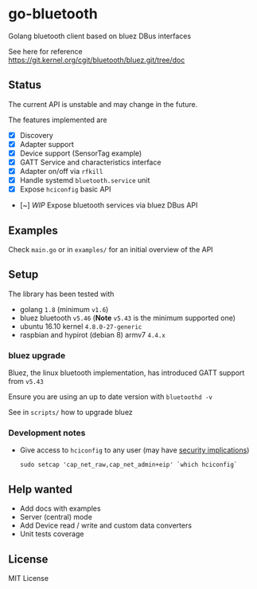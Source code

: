 # go-bluetooth

Golang bluetooth client based on bluez DBus interfaces

See here for reference https://git.kernel.org/cgit/bluetooth/bluez.git/tree/doc

## Status

The current API is unstable and may change in the future.

The features implemented are

- [x] Discovery
- [x] Adapter support
- [x] Device support (SensorTag example)
- [x] GATT Service and characteristics interface
- [x] Adapter on/off via `rfkill`
- [x] Handle systemd `bluetooth.service` unit
- [x] Expose `hciconfig` basic API
- [~] _WIP_ Expose bluetooth services via bluez DBus API

## Examples

Check `main.go` or in `examples/` for an initial overview of the API

## Setup

The library has been tested with

- golang `1.8` (minimum `v1.6`)
- bluez bluetooth `v5.46` (**Note** `v5.43` is the minimum supported one)
- ubuntu 16.10 kernel `4.8.0-27-generic`
- raspbian and hypirot (debian 8) armv7 `4.4.x`  

### bluez upgrade

Bluez, the linux bluetooth implementation, has introduced GATT support from `v5.43`

Ensure you are using an up to date version with `bluetoothd -v`

See in `scripts/` how to upgrade bluez

### Development notes

-   Give access to `hciconfig` to any user (may have [security implications](https://www.insecure.ws/linux/getcap_setcap.html))

    ```
    sudo setcap 'cap_net_raw,cap_net_admin+eip' `which hciconfig`
    ```

## Help wanted

-   Add docs with examples
-   Server (central) mode
-   Add Device read / write and custom data converters
-   Unit tests coverage

## License

MIT License
